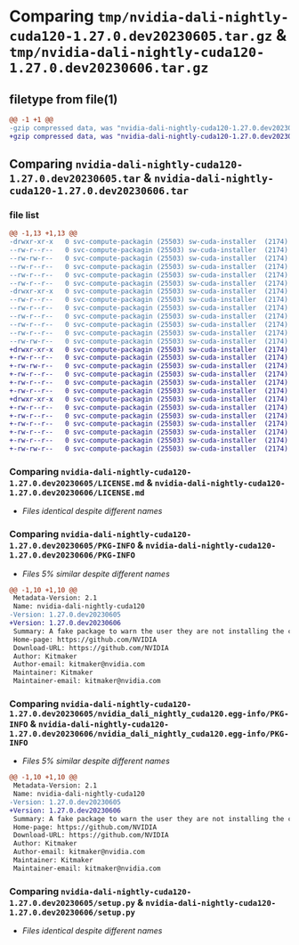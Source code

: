 # Comparing `tmp/nvidia-dali-nightly-cuda120-1.27.0.dev20230605.tar.gz` & `tmp/nvidia-dali-nightly-cuda120-1.27.0.dev20230606.tar.gz`

## filetype from file(1)

```diff
@@ -1 +1 @@
-gzip compressed data, was "nvidia-dali-nightly-cuda120-1.27.0.dev20230605.tar", last modified: Mon Jun  5 12:44:28 2023, max compression
+gzip compressed data, was "nvidia-dali-nightly-cuda120-1.27.0.dev20230606.tar", last modified: Tue Jun  6 14:24:30 2023, max compression
```

## Comparing `nvidia-dali-nightly-cuda120-1.27.0.dev20230605.tar` & `nvidia-dali-nightly-cuda120-1.27.0.dev20230606.tar`

### file list

```diff
@@ -1,13 +1,13 @@
-drwxr-xr-x   0 svc-compute-packagin (25503) sw-cuda-installer  (2174)        0 2023-06-05 12:44:28.630569 nvidia-dali-nightly-cuda120-1.27.0.dev20230605/
--rw-r--r--   0 svc-compute-packagin (25503) sw-cuda-installer  (2174)      459 2023-06-05 12:44:28.000000 nvidia-dali-nightly-cuda120-1.27.0.dev20230605/ERROR.txt
--rw-rw-r--   0 svc-compute-packagin (25503) sw-cuda-installer  (2174)    11336 2023-05-24 10:07:51.000000 nvidia-dali-nightly-cuda120-1.27.0.dev20230605/LICENSE.md
--rw-r--r--   0 svc-compute-packagin (25503) sw-cuda-installer  (2174)       27 2023-06-05 12:44:28.000000 nvidia-dali-nightly-cuda120-1.27.0.dev20230605/PACKAGE_NAME
--rw-r--r--   0 svc-compute-packagin (25503) sw-cuda-installer  (2174)     1668 2023-06-05 12:44:28.630569 nvidia-dali-nightly-cuda120-1.27.0.dev20230605/PKG-INFO
--rw-r--r--   0 svc-compute-packagin (25503) sw-cuda-installer  (2174)      286 2023-06-05 12:44:28.000000 nvidia-dali-nightly-cuda120-1.27.0.dev20230605/README.rst
-drwxr-xr-x   0 svc-compute-packagin (25503) sw-cuda-installer  (2174)        0 2023-06-05 12:44:28.630569 nvidia-dali-nightly-cuda120-1.27.0.dev20230605/nvidia_dali_nightly_cuda120.egg-info/
--rw-r--r--   0 svc-compute-packagin (25503) sw-cuda-installer  (2174)     1668 2023-06-05 12:44:28.000000 nvidia-dali-nightly-cuda120-1.27.0.dev20230605/nvidia_dali_nightly_cuda120.egg-info/PKG-INFO
--rw-r--r--   0 svc-compute-packagin (25503) sw-cuda-installer  (2174)      257 2023-06-05 12:44:28.000000 nvidia-dali-nightly-cuda120-1.27.0.dev20230605/nvidia_dali_nightly_cuda120.egg-info/SOURCES.txt
--rw-r--r--   0 svc-compute-packagin (25503) sw-cuda-installer  (2174)        1 2023-06-05 12:44:28.000000 nvidia-dali-nightly-cuda120-1.27.0.dev20230605/nvidia_dali_nightly_cuda120.egg-info/dependency_links.txt
--rw-r--r--   0 svc-compute-packagin (25503) sw-cuda-installer  (2174)       22 2023-06-05 12:44:28.000000 nvidia-dali-nightly-cuda120-1.27.0.dev20230605/nvidia_dali_nightly_cuda120.egg-info/top_level.txt
--rw-r--r--   0 svc-compute-packagin (25503) sw-cuda-installer  (2174)       38 2023-06-05 12:44:28.630569 nvidia-dali-nightly-cuda120-1.27.0.dev20230605/setup.cfg
--rw-rw-r--   0 svc-compute-packagin (25503) sw-cuda-installer  (2174)     4560 2023-05-24 10:07:51.000000 nvidia-dali-nightly-cuda120-1.27.0.dev20230605/setup.py
+drwxr-xr-x   0 svc-compute-packagin (25503) sw-cuda-installer  (2174)        0 2023-06-06 14:24:30.501327 nvidia-dali-nightly-cuda120-1.27.0.dev20230606/
+-rw-r--r--   0 svc-compute-packagin (25503) sw-cuda-installer  (2174)      459 2023-06-06 14:24:30.000000 nvidia-dali-nightly-cuda120-1.27.0.dev20230606/ERROR.txt
+-rw-rw-r--   0 svc-compute-packagin (25503) sw-cuda-installer  (2174)    11336 2023-05-24 10:07:51.000000 nvidia-dali-nightly-cuda120-1.27.0.dev20230606/LICENSE.md
+-rw-r--r--   0 svc-compute-packagin (25503) sw-cuda-installer  (2174)       27 2023-06-06 14:24:30.000000 nvidia-dali-nightly-cuda120-1.27.0.dev20230606/PACKAGE_NAME
+-rw-r--r--   0 svc-compute-packagin (25503) sw-cuda-installer  (2174)     1668 2023-06-06 14:24:30.501327 nvidia-dali-nightly-cuda120-1.27.0.dev20230606/PKG-INFO
+-rw-r--r--   0 svc-compute-packagin (25503) sw-cuda-installer  (2174)      286 2023-06-06 14:24:30.000000 nvidia-dali-nightly-cuda120-1.27.0.dev20230606/README.rst
+drwxr-xr-x   0 svc-compute-packagin (25503) sw-cuda-installer  (2174)        0 2023-06-06 14:24:30.501327 nvidia-dali-nightly-cuda120-1.27.0.dev20230606/nvidia_dali_nightly_cuda120.egg-info/
+-rw-r--r--   0 svc-compute-packagin (25503) sw-cuda-installer  (2174)     1668 2023-06-06 14:24:30.000000 nvidia-dali-nightly-cuda120-1.27.0.dev20230606/nvidia_dali_nightly_cuda120.egg-info/PKG-INFO
+-rw-r--r--   0 svc-compute-packagin (25503) sw-cuda-installer  (2174)      257 2023-06-06 14:24:30.000000 nvidia-dali-nightly-cuda120-1.27.0.dev20230606/nvidia_dali_nightly_cuda120.egg-info/SOURCES.txt
+-rw-r--r--   0 svc-compute-packagin (25503) sw-cuda-installer  (2174)        1 2023-06-06 14:24:30.000000 nvidia-dali-nightly-cuda120-1.27.0.dev20230606/nvidia_dali_nightly_cuda120.egg-info/dependency_links.txt
+-rw-r--r--   0 svc-compute-packagin (25503) sw-cuda-installer  (2174)       22 2023-06-06 14:24:30.000000 nvidia-dali-nightly-cuda120-1.27.0.dev20230606/nvidia_dali_nightly_cuda120.egg-info/top_level.txt
+-rw-r--r--   0 svc-compute-packagin (25503) sw-cuda-installer  (2174)       38 2023-06-06 14:24:30.501327 nvidia-dali-nightly-cuda120-1.27.0.dev20230606/setup.cfg
+-rw-rw-r--   0 svc-compute-packagin (25503) sw-cuda-installer  (2174)     4560 2023-05-24 10:07:51.000000 nvidia-dali-nightly-cuda120-1.27.0.dev20230606/setup.py
```

### Comparing `nvidia-dali-nightly-cuda120-1.27.0.dev20230605/LICENSE.md` & `nvidia-dali-nightly-cuda120-1.27.0.dev20230606/LICENSE.md`

 * *Files identical despite different names*

### Comparing `nvidia-dali-nightly-cuda120-1.27.0.dev20230605/PKG-INFO` & `nvidia-dali-nightly-cuda120-1.27.0.dev20230606/PKG-INFO`

 * *Files 5% similar despite different names*

```diff
@@ -1,10 +1,10 @@
 Metadata-Version: 2.1
 Name: nvidia-dali-nightly-cuda120
-Version: 1.27.0.dev20230605
+Version: 1.27.0.dev20230606
 Summary: A fake package to warn the user they are not installing the correct package.
 Home-page: https://github.com/NVIDIA
 Download-URL: https://github.com/NVIDIA
 Author: Kitmaker
 Author-email: kitmaker@nvidia.com
 Maintainer: Kitmaker
 Maintainer-email: kitmaker@nvidia.com
```

### Comparing `nvidia-dali-nightly-cuda120-1.27.0.dev20230605/nvidia_dali_nightly_cuda120.egg-info/PKG-INFO` & `nvidia-dali-nightly-cuda120-1.27.0.dev20230606/nvidia_dali_nightly_cuda120.egg-info/PKG-INFO`

 * *Files 5% similar despite different names*

```diff
@@ -1,10 +1,10 @@
 Metadata-Version: 2.1
 Name: nvidia-dali-nightly-cuda120
-Version: 1.27.0.dev20230605
+Version: 1.27.0.dev20230606
 Summary: A fake package to warn the user they are not installing the correct package.
 Home-page: https://github.com/NVIDIA
 Download-URL: https://github.com/NVIDIA
 Author: Kitmaker
 Author-email: kitmaker@nvidia.com
 Maintainer: Kitmaker
 Maintainer-email: kitmaker@nvidia.com
```

### Comparing `nvidia-dali-nightly-cuda120-1.27.0.dev20230605/setup.py` & `nvidia-dali-nightly-cuda120-1.27.0.dev20230606/setup.py`

 * *Files identical despite different names*

